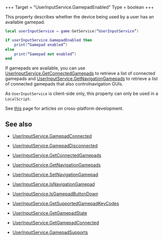 +++
Target = "UserInputService.GamepadEnabled"
Type = boolean
+++

This property describes whether the device being used by a user has an available gamepad.```lualocal userInputService = game:GetService(“UserInputService”)if userInputService.GamepadEnabled then	print(“Gamepad enabled”)else	print(“Gamepad not enabled”)end```If gamepads are available, you can use [UserInputService.GetConnectedGamepads](https://developer.roblox.com/api-reference/function/UserInputService/GetConnectedGamepads) to retrieve a list of connected gamepads and [UserInputService.GetNavigationGamepads](https://developer.roblox.com/api-reference/function/UserInputService/GetNavigationGamepads) to retrieve a list of connected gamepads that also controlnavigation GUIs.As `UserInputService` is client-side only, this property can only be  used in a `LocalScript`.See [this][1] page for articles on cross-platform development.## See also - [UserInputService.GamepadConnected](https://developer.roblox.com/api-reference/event/UserInputService/GamepadConnected) - [UserInputService.GamepadDisconnected](https://developer.roblox.com/api-reference/event/UserInputService/GamepadDisconnected) - [UserInputService.GetConnectedGamepads](https://developer.roblox.com/api-reference/function/UserInputService/GetConnectedGamepads) - [UserInputService.GetNavigationGamepads](https://developer.roblox.com/api-reference/function/UserInputService/GetNavigationGamepads) - [UserInputService.SetNavigationGamepad](https://developer.roblox.com/api-reference/function/UserInputService/SetNavigationGamepad) - [UserInputService.IsNavigationGamepad](https://developer.roblox.com/api-reference/function/UserInputService/IsNavigationGamepad) - [UserInputService.IsGamepadButtonDown](https://developer.roblox.com/api-reference/function/UserInputService/IsGamepadButtonDown) - [UserInputService.GetSupportedGamepadKeyCodes](https://developer.roblox.com/api-reference/function/UserInputService/GetSupportedGamepadKeyCodes) - [UserInputService.GetGamepadState](https://developer.roblox.com/api-reference/function/UserInputService/GetGamepadState) - [UserInputService.GetGamepadConnected](https://developer.roblox.com/api-reference/function/UserInputService/GetGamepadConnected) - [UserInputService.GamepadSupports](https://developer.roblox.com/api-reference/function/UserInputService/GamepadSupports)[1]: https://developer.roblox.com/learn-roblox/cross-platform